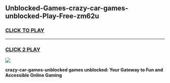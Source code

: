 
## Unblocked-Games-crazy-car-games-unblocked-Play-Free-zm62u
<h3>
<a href="https://premium76.site?title=crazy-car-games-unblocked&ref=18A">CLICK TO PLAY</a></h3>
<hr>

<h3>
<a href="https://premium76.site?title=crazy-car-games-unblocked&ref=18A">CLICK 2 PLAY</a>
  
</h3>

<a href="https://premium76.site?title=crazy-car-games-unblocked&ref=18A"><img src="https://clearcache.store/games.png"></a>


**crazy-car-games-unblocked games unblocked: Your Gateway to Fun and Accessible Online Gaming**
